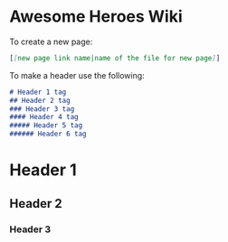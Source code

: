 # Awesome Heroes Wiki

To create a new page:
```markdown
[[new page link name|name of the file for new page]]
```
To make a header use the following:
```markdown
# Header 1 tag
## Header 2 tag
### Header 3 tag
#### Header 4 tag
##### Header 5 tag
###### Header 6 tag
```
# Header 1
## Header 2
### Header 3
